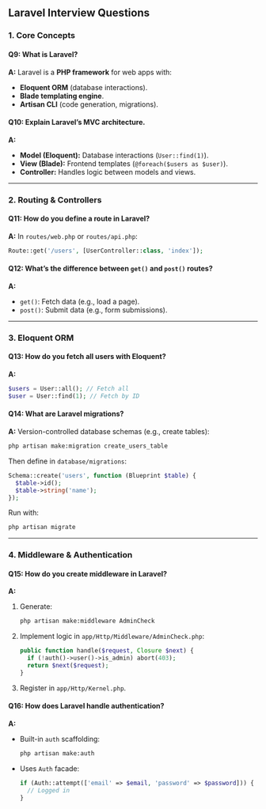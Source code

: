 
## **Laravel Interview Questions**  

### **1. Core Concepts**  
#### **Q9: What is Laravel?**  
**A:** Laravel is a **PHP framework** for web apps with:  
- **Eloquent ORM** (database interactions).  
- **Blade templating engine**.  
- **Artisan CLI** (code generation, migrations).  

#### **Q10: Explain Laravel’s MVC architecture.**  
**A:**  
- **Model (Eloquent):** Database interactions (`User::find(1)`).  
- **View (Blade):** Frontend templates (`@foreach($users as $user)`).  
- **Controller:** Handles logic between models and views.  

---

### **2. Routing & Controllers**  
#### **Q11: How do you define a route in Laravel?**  
**A:** In `routes/web.php` or `routes/api.php`:  
```php
Route::get('/users', [UserController::class, 'index']);
```  

#### **Q12: What’s the difference between `get()` and `post()` routes?**  
**A:**  
- `get()`: Fetch data (e.g., load a page).  
- `post()`: Submit data (e.g., form submissions).  

---

### **3. Eloquent ORM**  
#### **Q13: How do you fetch all users with Eloquent?**  
**A:**  
```php
$users = User::all(); // Fetch all
$user = User::find(1); // Fetch by ID
```  

#### **Q14: What are Laravel migrations?**  
**A:** Version-controlled database schemas (e.g., create tables):  
```bash
php artisan make:migration create_users_table
```  
Then define in `database/migrations`:  
```php
Schema::create('users', function (Blueprint $table) {
  $table->id();
  $table->string('name');
});
```  
Run with:  
```bash
php artisan migrate
```  

---

### **4. Middleware & Authentication**  
#### **Q15: How do you create middleware in Laravel?**  
**A:**  
1. Generate:  
   ```bash
   php artisan make:middleware AdminCheck
   ```  
2. Implement logic in `app/Http/Middleware/AdminCheck.php`:  
   ```php
   public function handle($request, Closure $next) {
     if (!auth()->user()->is_admin) abort(403);
     return $next($request);
   }
   ```  
3. Register in `app/Http/Kernel.php`.  

#### **Q16: How does Laravel handle authentication?**  
**A:**  
- Built-in `auth` scaffolding:  
  ```bash
  php artisan make:auth
  ```  
- Uses `Auth` facade:  
  ```php
  if (Auth::attempt(['email' => $email, 'password' => $password])) {
    // Logged in
  }
  ```  